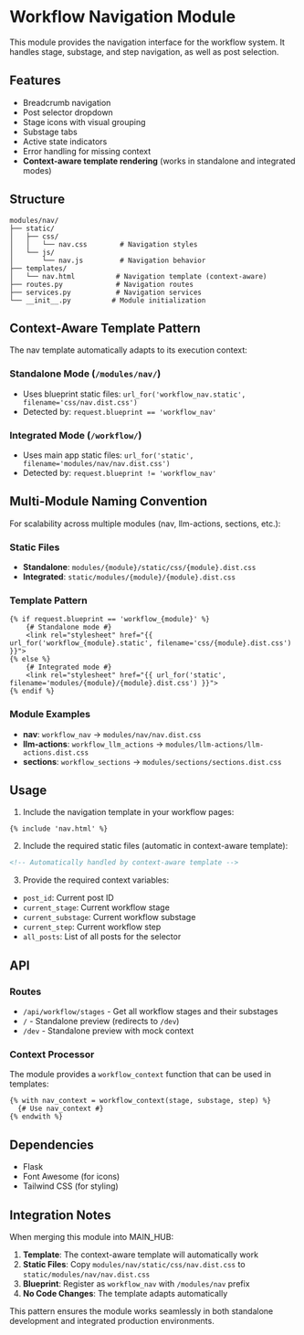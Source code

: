 # Workflow Navigation Module

This module provides the navigation interface for the workflow system. It handles stage, substage, and step navigation, as well as post selection.

## Features

- Breadcrumb navigation
- Post selector dropdown
- Stage icons with visual grouping
- Substage tabs
- Active state indicators
- Error handling for missing context
- **Context-aware template rendering** (works in standalone and integrated modes)

## Structure

```
modules/nav/
├── static/
│   ├── css/
│   │   └── nav.css        # Navigation styles
│   └── js/
│       └── nav.js         # Navigation behavior
├── templates/
│   └── nav.html          # Navigation template (context-aware)
├── routes.py             # Navigation routes
├── services.py           # Navigation services
└── __init__.py          # Module initialization
```

## Context-Aware Template Pattern

The nav template automatically adapts to its execution context:

### Standalone Mode (`/modules/nav/`)
- Uses blueprint static files: `url_for('workflow_nav.static', filename='css/nav.dist.css')`
- Detected by: `request.blueprint == 'workflow_nav'`

### Integrated Mode (`/workflow/`)
- Uses main app static files: `url_for('static', filename='modules/nav/nav.dist.css')`
- Detected by: `request.blueprint != 'workflow_nav'`

## Multi-Module Naming Convention

For scalability across multiple modules (nav, llm-actions, sections, etc.):

### Static Files
- **Standalone**: `modules/{module}/static/css/{module}.dist.css`
- **Integrated**: `static/modules/{module}/{module}.dist.css`

### Template Pattern
```jinja
{% if request.blueprint == 'workflow_{module}' %}
    {# Standalone mode #}
    <link rel="stylesheet" href="{{ url_for('workflow_{module}.static', filename='css/{module}.dist.css') }}">
{% else %}
    {# Integrated mode #}
    <link rel="stylesheet" href="{{ url_for('static', filename='modules/{module}/{module}.dist.css') }}">
{% endif %}
```

### Module Examples
- **nav**: `workflow_nav` → `modules/nav/nav.dist.css`
- **llm-actions**: `workflow_llm_actions` → `modules/llm-actions/llm-actions.dist.css`
- **sections**: `workflow_sections` → `modules/sections/sections.dist.css`

## Usage

1. Include the navigation template in your workflow pages:
```jinja
{% include 'nav.html' %}
```

2. Include the required static files (automatic in context-aware template):
```html
<!-- Automatically handled by context-aware template -->
```

3. Provide the required context variables:
- `post_id`: Current post ID
- `current_stage`: Current workflow stage
- `current_substage`: Current workflow substage
- `current_step`: Current workflow step
- `all_posts`: List of all posts for the selector

## API

### Routes

- `/api/workflow/stages` - Get all workflow stages and their substages
- `/` - Standalone preview (redirects to `/dev`)
- `/dev` - Standalone preview with mock context

### Context Processor

The module provides a `workflow_context` function that can be used in templates:

```jinja
{% with nav_context = workflow_context(stage, substage, step) %}
  {# Use nav_context #}
{% endwith %}
```

## Dependencies

- Flask
- Font Awesome (for icons)
- Tailwind CSS (for styling)

## Integration Notes

When merging this module into MAIN_HUB:

1. **Template**: The context-aware template will automatically work
2. **Static Files**: Copy `modules/nav/static/css/nav.dist.css` to `static/modules/nav/nav.dist.css`
3. **Blueprint**: Register as `workflow_nav` with `/modules/nav` prefix
4. **No Code Changes**: The template adapts automatically

This pattern ensures the module works seamlessly in both standalone development and integrated production environments. 